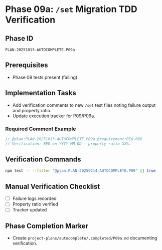 # Phase 09a: `/set` Migration TDD Verification

## Phase ID
`PLAN-20251013-AUTOCOMPLETE.P09a`

## Prerequisites
- Phase 09 tests present (failing)

## Implementation Tasks
- Add verification comments to new `/set` test files noting failure output and property ratio.
- Update execution tracker for P09/P09a.

### Required Comment Example
```typescript
// @plan:PLAN-20251013-AUTOCOMPLETE.P09a @requirement:REQ-006
// Verification: RED on YYYY-MM-DD – property ratio XX%.
```

## Verification Commands

```bash
npm test -- --filter "@plan:PLAN-20250214-AUTOCOMPLETE.P09" || true
```

## Manual Verification Checklist
- [ ] Failure logs recorded
- [ ] Property ratio verified
- [ ] Tracker updated

## Phase Completion Marker
- Create `project-plans/autocomplete/.completed/P09a.md` documenting verification.

